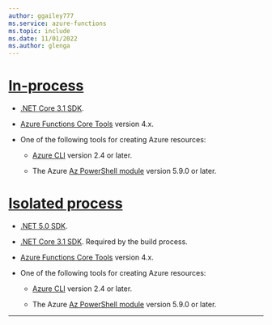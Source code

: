 ```yaml
---
author: ggailey777
ms.service: azure-functions
ms.topic: include
ms.date: 11/01/2022
ms.author: glenga
---
```

# [In-process](#tab/in-process)

+ [.NET Core 3.1 SDK](https://dotnet.microsoft.com/download).

+ [Azure Functions Core Tools](../articles/azure-functions/functions-run-local.md#v2) version 4.x.

+ One of the following tools for creating Azure resources:

    + [Azure CLI](/cli/azure/install-azure-cli) version 2.4 or later.

    + The Azure [Az PowerShell module](/powershell/azure/install-azure-powershell) version 5.9.0 or later.

# [Isolated process](#tab/isolated-process)

+ [.NET 5.0 SDK](https://dotnet.microsoft.com/download).

+ [.NET Core 3.1 SDK](https://dotnet.microsoft.com/download). Required by the build process.

+ [Azure Functions Core Tools](../articles/azure-functions/functions-run-local.md#v2) version 4.x.

+ One of the following tools for creating Azure resources:

    + [Azure CLI](/cli/azure/install-azure-cli) version 2.4 or later.

    + The Azure [Az PowerShell module](/powershell/azure/install-azure-powershell) version 5.9.0 or later.
---
